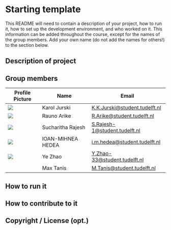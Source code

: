 # Starting template

This README will need to contain a description of your project, how to run it, how to set up the development environment, and who worked on it.
This information can be added throughout the course, except for the names of the group members.
Add your own name (do not add the names for others!) to the section below.

## Description of project

## Group members

| Profile Picture                                                                          | Name         | Email                         |
|------------------------------------------------------------------------------------------|--------------|-------------------------------|
| ![](https://secure.gravatar.com/avatar/7cc2ce50c088f4c8c206e81284b836bc?s=50&d=identicon) | Karol Jurski | K.K.Jurski@student.tudelft.nl |
| ![](https://secure.gravatar.com/avatar/1fa867b1c772f0c76684ef0bbcda9f91?s=50&d=identicon) | Rauno Arike | R.Arike@student.tudelft.nl |
| ![](https://secure.gravatar.com/avatar/5e960495591049df6166409846d08790?s=50&d=identicon) | Sucharitha Rajesh | S.Rajesh-1@student.tudelft.nl |
| ![](https://gitlab.ewi.tudelft.nl/uploads/-/system/user/avatar/4856/avatar.png)          | IOAN-MIHNEA HEDEA| i.m.hedea@student.tudelft.nl|
| ![](https://secure.gravatar.com/avatar/d2da76f139216228cccd2b44c3d4d57a?s=50&d=identicon) | Ye Zhao | Y.Zhao-33@student.tudelft.nl |
|                                                                                          | Max Tanis | M.Tanis@student.tudelft.nl|


<!-- Instructions (remove once assignment has been completed -->
<!-- - Add (only!) your own name to the table above (use Markdown formatting) -->
<!-- - Mention your *student* email address -->
<!-- - Preferably add a recognizable photo, otherwise add your GitLab photo -->
<!-- - (please make sure the photos have the same size) --> 

## How to run it

## How to contribute to it

## Copyright / License (opt.)
